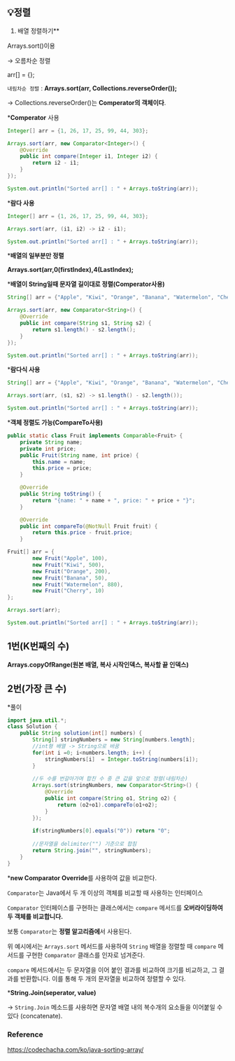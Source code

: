## 💡정렬
1) 배열 정렬하기**

Arrays.sort()이용

→ 오름차순 정렬

arr[] = {};

`내림차순 정렬` : **Arrays.sort(arr, Collections.reverseOrder());**

→ Collections.reverseOrder()는 **Comperator의 객체이다**.

***Comperator** 사용

```java
Integer[] arr = {1, 26, 17, 25, 99, 44, 303};

Arrays.sort(arr, new Comparator<Integer>() {
    @Override
    public int compare(Integer i1, Integer i2) {
        return i2 - i1;
    }
});

System.out.println("Sorted arr[] : " + Arrays.toString(arr));
```

***람다 사용**

```java
Integer[] arr = {1, 26, 17, 25, 99, 44, 303};

Arrays.sort(arr, (i1, i2) -> i2 - i1);

System.out.println("Sorted arr[] : " + Arrays.toString(arr));
```

***배열의 일부분만 정렬**

**Arrays.sort(arr,0(firstIndex),4(LastIndex);**

***배열이 String일때 문자열 길이대로 정렬(Comperator사용)**

```java
String[] arr = {"Apple", "Kiwi", "Orange", "Banana", "Watermelon", "Cherry"};

Arrays.sort(arr, new Comparator<String>() {
    @Override
    public int compare(String s1, String s2) {
        return s1.length() - s2.length();
    }
});

System.out.println("Sorted arr[] : " + Arrays.toString(arr));
```

***람다식 사용**

```java
String[] arr = {"Apple", "Kiwi", "Orange", "Banana", "Watermelon", "Cherry"};

Arrays.sort(arr, (s1, s2) -> s1.length() - s2.length());

System.out.println("Sorted arr[] : " + Arrays.toString(arr));
```

***객체 정렬도 가능(CompareTo사용)**

```java
public static class Fruit implements Comparable<Fruit> {
    private String name;
    private int price;
    public Fruit(String name, int price) {
        this.name = name;
        this.price = price;
    }

    @Override
    public String toString() {
        return "{name: " + name + ", price: " + price + "}";
    }

    @Override
    public int compareTo(@NotNull Fruit fruit) {
        return this.price - fruit.price;
    }
```

```java
Fruit[] arr = {
        new Fruit("Apple", 100),
        new Fruit("Kiwi", 500),
        new Fruit("Orange", 200),
        new Fruit("Banana", 50),
        new Fruit("Watermelon", 880),
        new Fruit("Cherry", 10)
};

Arrays.sort(arr);

System.out.println("Sorted arr[] : " + Arrays.toString(arr));
```

## 1번(K번째의 수)
**Arrays.copyOfRange(원본 배열, 복사 시작인덱스, 복사할 끝 인덱스)**

## 2번(가장 큰 수)

*풀이

```java
import java.util.*;
class Solution {
    public String solution(int[] numbers) {
        String[] stringNumbers = new String[numbers.length];
        //int형 배열 -> String으로 바꿈
        for(int i =0; i<numbers.length; i++) {
            stringNumbers[i]  = Integer.toString(numbers[i]);
        }
        
        //두 수를 번갈아가며 합친 수 중 큰 값을 앞으로 정렬(내림차순)
        Arrays.sort(stringNumbers, new Comparator<String>() {
            @Override
            public int compare(String o1, String o2) {
                return (o2+o1).compareTo(o1+o2);
            }
        });
        
        if(stringNumbers[0].equals("0")) return "0";
        
        //문자열을 delimiter("") 기준으로 합침
        return String.join("", stringNumbers);
    }
}
```

***new Comparator Override**를 사용하여 값을 비교한다.

`Comparator`는 Java에서 두 개 이상의 객체를 비교할 때 사용하는 인터페이스

`Comparator` 인터페이스를 구현하는 클래스에서는 `compare` 메서드를 **오버라이딩하여 두 객체를 비교합니다.**

보통 `Comparator`는 **정렬 알고리즘에**서 사용된다.

위 예시에서는 `Arrays.sort` 메서드를 사용하여 `String` 배열을 정렬할 때 `compare` 메서드를 구현한 `Comparator` 클래스를 인자로 넘겨준다.

`compare` 메서드에서는 두 문자열을 이어 붙인 결과를 비교하여 크기를 비교하고, 그 결과를 반환합니다. 이를 통해 두 개의 문자열을 비교하여 정렬할 수 있다.

***String.Join(seperator, value)**

→ `String.Join` 메소드를 사용하면 문자열 배열 내의 복수개의 요소들을 이어붙일 수 있다 (concatenate).

### Reference
https://codechacha.com/ko/java-sorting-array/
